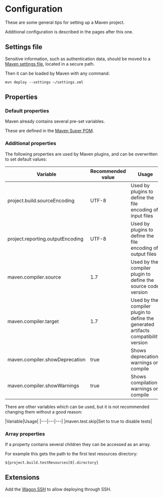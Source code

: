 # Configuration

These are some general tips for setting up a Maven project.

Additional configuration is described in the pages after this one.

## Settings file

Sensitive information, such as authentication data, should be moved to a [Maven settings file][maven_settings], located in a secure path.

Then it can be loaded by Maven with any command:

```
mvn deploy --settings ~/settings.xml
```

## Properties

### Default properties

Maven already contains several pre-set variables.

These are defined in the [Maven Super POM][maven_super_pom].

### Additional properties

The following properties are used by Maven plugins, and can be overwritten to set default values:

|Variable|Recommended value|Usage|
|---|---|---|
|project.build.sourceEncoding|UTF-8|Used by plugins to define the file encoding of input files|
|project.reporting.outputEncoding|UTF-8|Used by plugins to define the file encoding of output files|
|maven.compiler.source|1.7|Used by the compiler plugin to define the source code version|
|maven.compiler.target|1.7|Used by the compiler plugin to define the generated artifacts compatibility version|
|maven.compiler.showDeprecation|true|Shows deprecation warnings on compile|
|maven.compiler.showWarnings|true|Shows compilation warnings on compile|

There are other variables which can be used, but it is not recommended changing them without a good reason:

|Variable|Usage|
|---|---|---|
|maven.test.skip|Set to true to disable tests|

### Array properties

If a property contains several children they can be accessed as an array.

For example this gets the path to the first test resources directory:

```
${project.build.testResources[0].directory}
```

## Extensions

Add the [Wagon SSH][wagon_ssh] to allow deploying through SSH.

[wagon_ssh]: http://maven.apache.org/wagon/wagon-providers/wagon-ssh/
[maven_settings]: https://maven.apache.org/settings.html
[maven_super_pom]: https://maven.apache.org/pom.html#The_Super_POM
